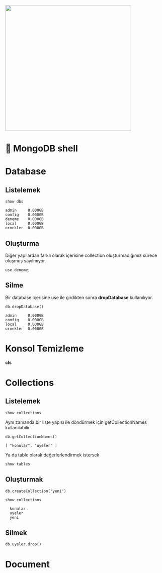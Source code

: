 <img width="400" src='https://media.geeksforgeeks.org/wp-content/uploads/20200219180521/MongoDB-database-colection.png' />

# 🔴 MongoDB shell

# Database


## Listelemek

    show dbs

    admin     0.000GB
    config    0.000GB
    deneme    0.000GB
    local     0.000GB
    ornekler  0.000GB

## Oluşturma

Diğer yapılardan farklı olarak içerisine collection oluşturmadığımız sürece oluşmuş sayılmıyor.

    use deneme;


## Silme

Bir database içerisine use ile girdikten sonra **dropDatabase** kullanılıyor.

    db.dropDatabase()

    admin     0.000GB
    config    0.000GB
    local     0.000GB
    ornekler  0.000GB



# Konsol Temizleme

**cls**




# Collections

## Listelemek

    show collections

Aynı zamanda bir liste yapısı ile döndürmek için getCollectionNames kullanılabilir

    db.getCollectionNames()

    [ "konular", "uyeler" ]

Ya da table olarak değerlerlendirmek istersek

    show tables



## Oluşturmak

    db.createCollection("yeni")

    show collections

      konular
      uyeler
      yeni



## Silmek

    db.uyeler.drop()





# Document













































